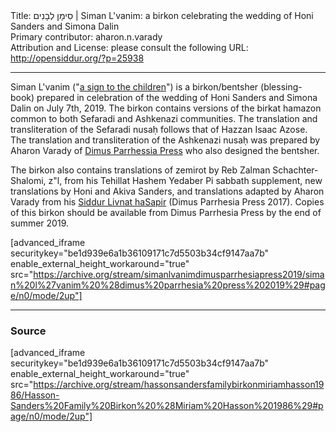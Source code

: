 <html>
<head></head>
<body>
Title: סִימָן לְבָנִים | Siman L'vanim: a birkon celebrating the wedding of Honi Sanders and Simona Dalin<br />
Primary contributor: aharon.n.varady<br />
Attribution and License: please consult the following URL: <a href="http://opensiddur.org/?p=25938">http://opensiddur.org/?p=25938</a>
<p />
<hr />

Siman L'vanim ("<a href="https://library.yctorah.org/2016/09/how-far-can-the-apple-land-from-the-tree/">a sign to the children</a>") is a birkon/bentsher (blessing-book) prepared in celebration of the wedding of Honi Sanders and Simona Dalin on July 7th, 2019. The birkon contains versions of the birkat hamazon common to both Sefaradi and Ashkenazi communities. The translation and transliteration of the Sefaradi nusaḥ follows that of Hazzan Isaac Azose. The translation and transliteration of the Ashkenazi nusaḥ was prepared by Aharon Varady of <a href="https://dimus.parrhesia.press">Dimus Parrhessia Press</a> who also designed the bentsher.

The birkon also contains translations of zemirot by Reb Zalman Schachter-Shalomi, z"l, from his Tehillat Hashem Yedaber Pi sabbath supplement, new translations by Honi and Akiva Sanders, and translations adapted by Aharon Varady from his <a href="https://opensiddur.org/compilations/shabbat-siddur/siddur-livnat-hasapir-lkabbalat-shabbat-friday-night-siddur/">Siddur Livnat haSapir</a> (Dimus Parrhesia Press 2017). Copies of this birkon should be available from Dimus Parrhesia Press by the end of summer 2019.

[advanced_iframe securitykey="be1d939e6a1b36109171c7d5503b34cf9147aa7b" enable_external_height_workaround="true" src="https://archive.org/stream/simanlvanimdimusparrhesiapress2019/siman%20l%27vanim%20%28dimus%20parrhesia%20press%202019%29#page/n0/mode/2up"]

<hr />

<h3>Source</h3>

[advanced_iframe securitykey="be1d939e6a1b36109171c7d5503b34cf9147aa7b" enable_external_height_workaround="true" src="https://archive.org/stream/hassonsandersfamilybirkonmiriamhasson1986/Hasson-Sanders%20Family%20Birkon%20%28Miriam%20Hasson%201986%29#page/n0/mode/2up"]
</body>
</html>